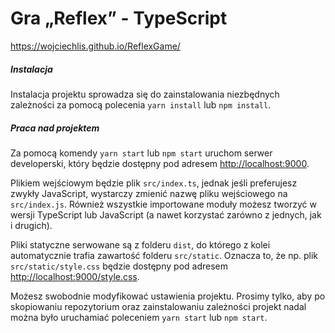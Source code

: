 # Gra „Reflex” - TypeScript

https://wojciechlis.github.io/ReflexGame/

##### Instalacja

Instalacja projektu sprowadza się do zainstalowania niezbędnych zależności za pomocą polecenia `yarn install` lub `npm install`.

##### Praca nad projektem

Za pomocą komendy `yarn start` lub `npm start` uruchom serwer developerski, który będzie dostępny pod adresem [http://localhost:9000](http://localhost:9000).

Plikiem wejściowym będzie plik `src/index.ts`, jednak jeśli preferujesz zwykły JavaScript, wystarczy zmienić nazwę pliku wejściowego na `src/index.js`. Również wszystkie importowane moduły możesz tworzyć w wersji TypeScript lub JavaScript (a nawet korzystać zarówno z jednych, jak i drugich).

Pliki statyczne serwowane są z folderu `dist`, do którego z kolei automatycznie trafia zawartość folderu `src/static`. Oznacza to, że np. plik `src/static/style.css` będzie dostępny pod adresem [http://localhost:9000/style.css](http://localhost:9000/style.css).

Możesz swobodnie modyfikować ustawienia projektu. Prosimy tylko, aby po skopiowaniu repozytorium oraz zainstalowaniu zależności projekt nadal można było uruchamiać poleceniem `yarn start` lub `npm start`.
